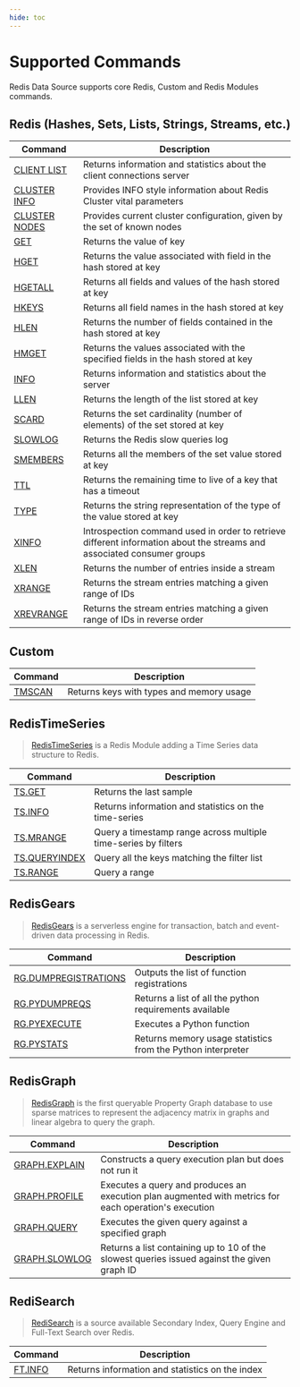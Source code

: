 ```yaml
---
hide: toc
---
```


# Supported Commands

Redis Data Source supports core Redis, Custom and Redis Modules commands.

## Redis (Hashes, Sets, Lists, Strings, Streams, etc.)

| Command                                 | Description                                                                                                            |
| --------------------------------------- | ---------------------------------------------------------------------------------------------------------------------- |
| [CLIENT LIST](redis/CLIENT-LIST.md)     | Returns information and statistics about the client connections server                                                 |
| [CLUSTER INFO](redis/CLUSTER-INFO.md)   | Provides INFO style information about Redis Cluster vital parameters                                                   |
| [CLUSTER NODES](redis/CLUSTER-NODES.md) | Provides current cluster configuration, given by the set of known nodes                                                |
| [GET](redis/GET.md)                     | Returns the value of key                                                                                               |
| [HGET](redis/HGET.md)                   | Returns the value associated with field in the hash stored at key                                                      |
| [HGETALL](redis/HGETALL.md)             | Returns all fields and values of the hash stored at key                                                                |
| [HKEYS](redis/HKEYS.md)                 | Returns all field names in the hash stored at key                                                                      |
| [HLEN](redis/HLEN.md)                   | Returns the number of fields contained in the hash stored at key                                                       |
| [HMGET](redis/HMGET.md)                 | Returns the values associated with the specified fields in the hash stored at key                                      |
| [INFO](redis/INFO.md)                   | Returns information and statistics about the server                                                                    |
| [LLEN](redis/LLEN.md)                   | Returns the length of the list stored at key                                                                           |
| [SCARD](redis/SCARD.md)                 | Returns the set cardinality (number of elements) of the set stored at key                                              |
| [SLOWLOG](redis/SLOWLOG.md)             | Returns the Redis slow queries log                                                                                     |
| [SMEMBERS](redis/SMEMBERS.md)           | Returns all the members of the set value stored at key                                                                 |
| [TTL](redis/TTL.md)                     | Returns the remaining time to live of a key that has a timeout                                                         |
| [TYPE](redis/TYPE.md)                   | Returns the string representation of the type of the value stored at key                                               |
| [XINFO](redis/XINFO.md)                 | Introspection command used in order to retrieve different information about the streams and associated consumer groups |
| [XLEN](redis/XLEN.md)                   | Returns the number of entries inside a stream                                                                          |
| [XRANGE](redis/XRANGE.md)               | Returns the stream entries matching a given range of IDs                                                               |
| [XREVRANGE](redis/XREVRANGE.md)         | Returns the stream entries matching a given range of IDs in reverse order                                              |

## Custom

| Command                    | Description                              |
| -------------------------- | ---------------------------------------- |
| [TMSCAN](custom/TMSCAN.md) | Returns keys with types and memory usage |

## RedisTimeSeries

> [RedisTimeSeries](https://oss.redislabs.com/redistimeseries/) is a Redis Module adding a Time Series data structure to Redis.

| Command                                            | Description                                                    |
| -------------------------------------------------- | -------------------------------------------------------------- |
| [TS.GET](redis-timeseries/TS-GET.md)               | Returns the last sample                                        |
| [TS.INFO](redis-timeseries/TS-INFO.md)             | Returns information and statistics on the time-series          |
| [TS.MRANGE](redis-timeseries/TS-MRANGE.md)         | Query a timestamp range across multiple time-series by filters |
| [TS.QUERYINDEX](redis-timeseries/TS-QUERYINDEX.md) | Query all the keys matching the filter list                    |
| [TS.RANGE](redis-timeseries/TS-RANGE.md)           | Query a range                                                  |

## RedisGears

> [RedisGears](https://oss.redislabs.com/redisgears/) is a serverless engine for transaction, batch and event-driven data processing in Redis.

| Command                                                     | Description                                                 |
| ----------------------------------------------------------- | ----------------------------------------------------------- |
| [RG.DUMPREGISTRATIONS](redis-gears/RG-DUMPREGISTRATIONS.md) | Outputs the list of function registrations                  |
| [RG.PYDUMPREQS](redis-gears/RG-PYDUMPREQS.md)               | Returns a list of all the python requirements available     |
| [RG.PYEXECUTE](redis-gears/RG-PYEXECUTE.md)                 | Executes a Python function                                  |
| [RG.PYSTATS](redis-gears/RG-PYSTATS.md)                     | Returns memory usage statistics from the Python interpreter |

## RedisGraph

> [RedisGraph](https://oss.redislabs.com/redisgraph/) is the first queryable Property Graph database to use sparse matrices to represent the adjacency matrix in graphs and linear algebra to query the graph.

| Command                                       | Description                                                                                           |
| --------------------------------------------- | ----------------------------------------------------------------------------------------------------- |
| [GRAPH.EXPLAIN](redis-graph/GRAPH-EXPLAIN.md) | Constructs a query execution plan but does not run it                                                 |
| [GRAPH.PROFILE](redis-graph/GRAPH-PROFILE.md) | Executes a query and produces an execution plan augmented with metrics for each operation's execution |
| [GRAPH.QUERY](redis-graph/GRAPH-QUERY.md)     | Executes the given query against a specified graph                                                    |
| [GRAPH.SLOWLOG](redis-graph/GRAPH-SLOWLOG.md) | Returns a list containing up to 10 of the slowest queries issued against the given graph ID           |

## RediSearch

> [RediSearch](https://oss.redislabs.com/redisearch/) is a source available Secondary Index, Query Engine and Full-Text Search over Redis.

| Command                            | Description                                     |
| ---------------------------------- | ----------------------------------------------- |
| [FT.INFO](redis-search/FT-INFO.md) | Returns information and statistics on the index |
